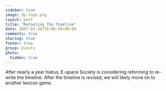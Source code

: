 ```yaml
---
sidebar: true
image: dp-logo.png
layout: post
title: "Retooling The Timeline"
date: 2007-03-26T16:06:56+00:00
comments: true
sharing: true
footer: true
group: Events
photo:
  hidden: true
---
```


After nearly a year hiatus, E-space Society is considering reforming to re-write the timeline. After the timeline is revised, we will likely move on to another lexicon game.
<!-- more -->
